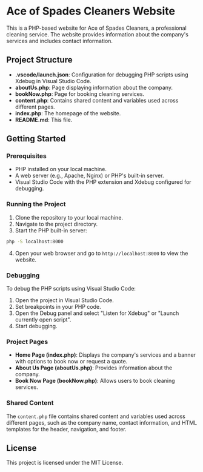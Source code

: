 # Ace of Spades Cleaners Website
This is a PHP-based website for Ace of Spades Cleaners, a professional cleaning service. The website provides information about the company's services and includes contact information.

## Project Structure

- **.vscode/launch.json**: Configuration for debugging PHP scripts using Xdebug in Visual Studio Code.
- **aboutUs.php**: Page displaying information about the company.
- **bookNow.php**: Page for booking cleaning services.
- **content.php**: Contains shared content and variables used across different pages.
- **index.php**: The homepage of the website.
- **README.md**: This file.

## Getting Started

### Prerequisites

- PHP installed on your local machine.
- A web server (e.g., Apache, Nginx) or PHP's built-in server.
- Visual Studio Code with the PHP extension and Xdebug configured for debugging.

### Running the Project

1. Clone the repository to your local machine.
2. Navigate to the project directory.
3. Start the PHP built-in server:
```sh
php -S localhost:8000
```
4. Open your web browser and go to `http://localhost:8000` to view the website.

### Debugging

To debug the PHP scripts using Visual Studio Code:

1. Open the project in Visual Studio Code.
2. Set breakpoints in your PHP code.
3. Open the Debug panel and select "Listen for Xdebug" or "Launch currently open script".
4. Start debugging.

### Project Pages

- **Home Page (index.php)**: Displays the company's services and a banner with options to book now or request a quote.
- **About Us Page (aboutUs.php)**: Provides information about the company.
- **Book Now Page (bookNow.php)**: Allows users to book cleaning services.

### Shared Content

The `content.php` file contains shared content and variables used across different pages, such as the company name, contact information, and HTML templates for the header, navigation, and footer.

## License

This project is licensed under the MIT License.